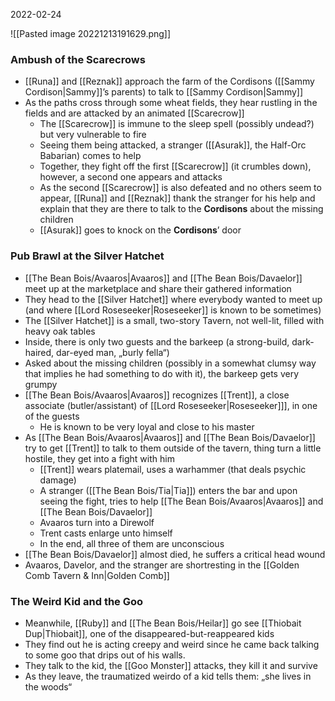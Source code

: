 2022-02-24

![[Pasted image 20221213191629.png]]


### Ambush of the Scarecrows
- [[Runa]] and [[Reznak]] approach the farm of the Cordisons ([[Sammy Cordison|Sammy]]’s parents) to talk to [[Sammy Cordison|Sammy]]
- As the paths cross through some wheat fields, they hear rustling in the fields and are attacked by an animated [[Scarecrow]]
	- The [[Scarecrow]] is immune to the sleep spell (possibly undead?) but very vulnerable to fire
	- Seeing them being attacked, a stranger ([[Asurak]], the Half-Orc Babarian) comes to help
	- Together, they fight off the first [[Scarecrow]] (it crumbles down), however, a second one appears and attacks
	- As the second [[Scarecrow]] is also defeated and no others seem to appear, [[Runa]] and [[Reznak]] thank the stranger for his help and explain that they are there to talk to the **Cordisons** about the missing children
	- [[Asurak]] goes to knock on the **Cordisons**’ door

### Pub Brawl at the Silver Hatchet
- [[The Bean Bois/Avaaros|Avaaros]] and [[The Bean Bois/Davaelor]] meet up at the marketplace and share their gathered information
- They head to the [[Silver Hatchet]] where everybody wanted to meet up (and where [[Lord Roseseeker|Roseseeker]] is known to be sometimes)
- The [[Silver Hatchet]] is a small, two-story Tavern, not well-lit, filled with heavy oak tables
- Inside, there is only two guests and the barkeep (a strong-build, dark-haired, dar-eyed man, „burly fella“)
- Asked about the missing children (possibly in a somewhat clumsy way that implies he had something to do with it), the barkeep gets very grumpy
- [[The Bean Bois/Avaaros|Avaaros]] recognizes [[Trent]], a close associate (butler/assistant) of [[Lord Roseseeker|Roseseeker]]], in one of the guests
	- He is known to be very loyal and close to his master
- As [[The Bean Bois/Avaaros|Avaaros]] and [[The Bean Bois/Davaelor]] try to get [[Trent]] to talk to them outside of the tavern, thing turn a little hostile, they get into a fight with him
	- [[Trent]] wears platemail, uses a warhammer (that deals psychic damage)
	- A stranger ([[The Bean Bois/Tia|Tia]]) enters the bar and upon seeing the fight, tries to help [[The Bean Bois/Avaaros|Avaaros]] and [[The Bean Bois/Davaelor]]
	- Avaaros turn into a Direwolf
	- Trent casts enlarge unto himself
	- In the end, all three of them are unconscious
- [[The Bean Bois/Davaelor]] almost died, he suffers a critical head wound
- Avaaros, Davelor, and the stranger are shortresting in the [[Golden Comb Tavern & Inn|Golden Comb]]


### The Weird Kid and the Goo
- Meanwhile, [[Ruby]] and [[The Bean Bois/Heilar]] go see [[Thiobait Dup|Thiobait]], one of the disappeared-but-reappeared kids
- They find out he is acting creepy and weird since he came back talking to some goo that drips out of his walls.
- They talk to the kid, the [[Goo Monster]] attacks, they kill it and survive 
- As they leave, the traumatized weirdo of a kid tells them: „she lives in the woods“ 
